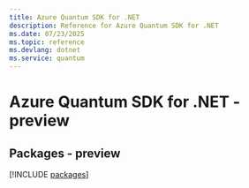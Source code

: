 ```yaml
---
title: Azure Quantum SDK for .NET
description: Reference for Azure Quantum SDK for .NET
ms.date: 07/23/2025
ms.topic: reference
ms.devlang: dotnet
ms.service: quantum
---
```

# Azure Quantum SDK for .NET - preview
## Packages - preview
[!INCLUDE [packages](quantum-index.md)]